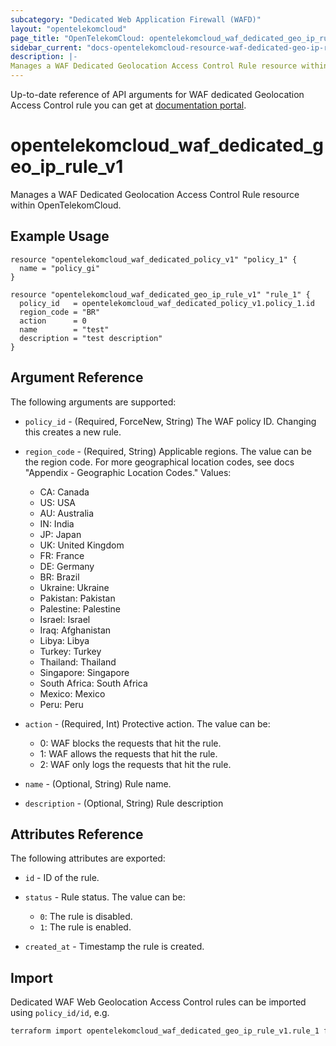 ```yaml
---
subcategory: "Dedicated Web Application Firewall (WAFD)"
layout: "opentelekomcloud"
page_title: "OpenTelekomCloud: opentelekomcloud_waf_dedicated_geo_ip_rule_v1"
sidebar_current: "docs-opentelekomcloud-resource-waf-dedicated-geo-ip-rule-v1"
description: |-
Manages a WAF Dedicated Geolocation Access Control Rule resource within OpenTelekomCloud.
---
```


Up-to-date reference of API arguments for WAF dedicated Geolocation Access Control rule you can get at
[documentation portal](https://docs.otc.t-systems.com/web-application-firewall-dedicated/api-ref/apis/rule_management/creating_a_geolocation_access_control_rule.html).

# opentelekomcloud_waf_dedicated_geo_ip_rule_v1

Manages a WAF Dedicated Geolocation Access Control Rule resource within OpenTelekomCloud.

## Example Usage

```hcl
resource "opentelekomcloud_waf_dedicated_policy_v1" "policy_1" {
  name = "policy_gi"
}

resource "opentelekomcloud_waf_dedicated_geo_ip_rule_v1" "rule_1" {
  policy_id   = opentelekomcloud_waf_dedicated_policy_v1.policy_1.id
  region_code = "BR"
  action      = 0
  name        = "test"
  description = "test description"
}
```

## Argument Reference

The following arguments are supported:

* `policy_id` - (Required, ForceNew, String) The WAF policy ID. Changing this creates a new rule.

* `region_code` - (Required, String) Applicable regions. The value can be the region code. For more geographical location codes, see docs "Appendix - Geographic Location Codes."
  Values:
  + CA: Canada
  + US: USA
  + AU: Australia
  + IN: India
  + JP: Japan
  + UK: United Kingdom
  + FR: France
  + DE: Germany
  + BR: Brazil
  + Ukraine: Ukraine
  + Pakistan: Pakistan
  + Palestine: Palestine
  + Israel: Israel
  + Iraq: Afghanistan
  + Libya: Libya
  + Turkey: Turkey
  + Thailand: Thailand
  + Singapore: Singapore
  + South Africa: South Africa
  + Mexico: Mexico
  + Peru: Peru

* `action` - (Required, Int) Protective action.
  The value can be:
  + 0: WAF blocks the requests that hit the rule.
  + 1: WAF allows the requests that hit the rule.
  + 2: WAF only logs the requests that hit the rule.

* `name` - (Optional, String) Rule name.

* `description` - (Optional, String) Rule description

## Attributes Reference

The following attributes are exported:

* `id` -  ID of the rule.

* `status` - Rule status. The value can be:
  + `0`: The rule is disabled.
  + `1`: The rule is enabled.

* `created_at` - Timestamp the rule is created.

## Import

Dedicated WAF Web Geolocation Access Control rules can be imported using `policy_id/id`, e.g.

```sh
terraform import opentelekomcloud_waf_dedicated_geo_ip_rule_v1.rule_1 ff95e71c8ae74eba9887193ab22c5757/b39f3a5a1b4f447a8030f0b0703f47f5
```
